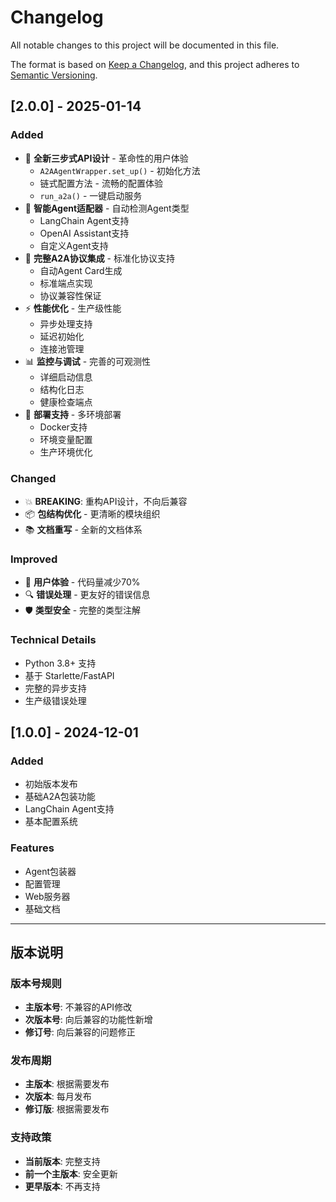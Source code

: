 # Changelog

All notable changes to this project will be documented in this file.

The format is based on [Keep a Changelog](https://keepachangelog.com/en/1.0.0/),
and this project adheres to [Semantic Versioning](https://semver.org/spec/v2.0.0.html).

## [2.0.0] - 2025-01-14

### Added
- 🎯 **全新三步式API设计** - 革命性的用户体验
  - `A2AAgentWrapper.set_up()` - 初始化方法
  - 链式配置方法 - 流畅的配置体验
  - `run_a2a()` - 一键启动服务
- 🔧 **智能Agent适配器** - 自动检测Agent类型
  - LangChain Agent支持
  - OpenAI Assistant支持
  - 自定义Agent支持
- 📡 **完整A2A协议集成** - 标准化协议支持
  - 自动Agent Card生成
  - 标准端点实现
  - 协议兼容性保证
- ⚡ **性能优化** - 生产级性能
  - 异步处理支持
  - 延迟初始化
  - 连接池管理
- 📊 **监控与调试** - 完善的可观测性
  - 详细启动信息
  - 结构化日志
  - 健康检查端点
- 🚀 **部署支持** - 多环境部署
  - Docker支持
  - 环境变量配置
  - 生产环境优化

### Changed
- 💥 **BREAKING**: 重构API设计，不向后兼容
- 📦 **包结构优化** - 更清晰的模块组织
- 📚 **文档重写** - 全新的文档体系

### Improved
- 🎨 **用户体验** - 代码量减少70%
- 🔍 **错误处理** - 更友好的错误信息
- 🛡️ **类型安全** - 完整的类型注解

### Technical Details
- Python 3.8+ 支持
- 基于 Starlette/FastAPI
- 完整的异步支持
- 生产级错误处理

## [1.0.0] - 2024-12-01

### Added
- 初始版本发布
- 基础A2A包装功能
- LangChain Agent支持
- 基本配置系统

### Features
- Agent包装器
- 配置管理
- Web服务器
- 基础文档

---

## 版本说明

### 版本号规则
- **主版本号**: 不兼容的API修改
- **次版本号**: 向后兼容的功能性新增
- **修订号**: 向后兼容的问题修正

### 发布周期
- **主版本**: 根据需要发布
- **次版本**: 每月发布
- **修订版**: 根据需要发布

### 支持政策
- **当前版本**: 完整支持
- **前一个主版本**: 安全更新
- **更早版本**: 不再支持
